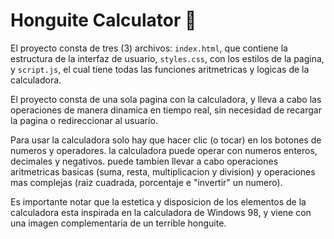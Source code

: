 # Honguite Calculator 🍄

El proyecto consta de tres (3) archivos: `index.html`, que contiene la estructura de la interfaz de usuario, `styles.css`, con los estilos de la pagina, y `script.js`, el cual tiene todas las funciones aritmetricas y logicas de la calculadora.

El proyecto consta de una sola pagina con la calculadora, y lleva a cabo las operaciones de manera dinamica en tiempo real, sin necesidad de recargar la pagina o redireccionar al usuario.

Para usar la calculadora solo hay que hacer clic (o tocar) en los botones de numeros y operadores. la calculadora puede operar con numeros enteros, decimales y negativos. puede tambien llevar a cabo operaciones aritmetricas basicas (suma, resta, multiplicacion y division) y operaciones mas complejas (raiz cuadrada, porcentaje e "invertir" un numero).

Es importante notar que la estetica y disposicion de los elementos de la calculadora esta inspirada en la calculadora de Windows 98, y viene con una imagen complementaria de un terrible honguite.

